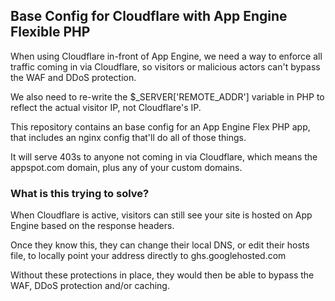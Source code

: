 ## Base Config for Cloudflare with App Engine Flexible PHP
When using Cloudflare in-front of App Engine, we need a way to enforce all traffic coming in via Cloudflare, so visitors or malicious actors can't bypass the WAF and DDoS protection.

We also need to re-write the $_SERVER['REMOTE_ADDR'] variable in PHP to reflect the actual visitor IP, not Cloudflare's IP.

This repository contains an base config for an App Engine Flex PHP app, that includes an nginx config that'll do all of those things.

It will serve 403s to anyone not coming in via Cloudflare, which means the appspot.com domain, plus any of your custom domains.

### What is this trying to solve?
When Cloudflare is active, visitors can still see your site is hosted on App Engine based on the response headers.

Once they know this, they can change their local DNS, or edit their hosts file, to locally point your address directly to ghs.googlehosted.com

Without these protections in place, they would then be able to bypass the WAF, DDoS protection and/or caching.
